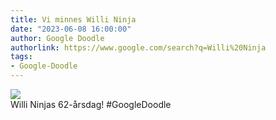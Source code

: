 ```yaml
---
title: Vi minnes Willi Ninja
date: "2023-06-08 16:00:00"
author: Google Doodle
authorlink: https://www.google.com/search?q=Willi%20Ninja
tags:
- Google-Doodle
---
```

<img src="https://www.google.com/logos/doodles/2023/celebrating-willi-ninja-6753651837109840.2-l.png" referrerpolicy="no-referrer"><br>Willi Ninjas 62-årsdag! #GoogleDoodle